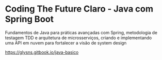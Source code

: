 
# Coding The Future Claro - Java com Spring Boot

Fundamentos de Java para práticas avançadas com Spring, metodologia de testagem TDD e  arquitetura de microsserviços, criando e implementando uma API em nuvem para fortalecer a visão de system design

https://glysns.gitbook.io/java-basico
